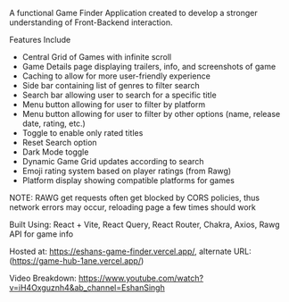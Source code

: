 A functional Game Finder Application created to develop a stronger understanding of Front-Backend interaction.

Features Include

- Central Grid of Games with infinite scroll
- Game Details page displaying trailers, info, and screenshots of game
- Caching to allow for more user-friendly experience
- Side bar containing list of genres to filter search
- Search bar allowing user to search for a specific title
- Menu button allowing for user to filter by platform
- Menu button allowing for user to filter by other options (name, release date, rating, etc.)
- Toggle to enable only rated titles
- Reset Search option
- Dark Mode toggle
- Dynamic Game Grid updates according to search
- Emoji rating system based on player ratings (from Rawg)
- Platform display showing compatible platforms for games

NOTE: RAWG get requests often get blocked by CORS policies, thus network errors may occur, reloading page a few times should work

Built Using: React + Vite, React Query, React Router, Chakra, Axios, Rawg API for game info

Hosted at: https://eshans-game-finder.vercel.app/, alternate URL: (https://game-hub-1ane.vercel.app/)

Video Breakdown: https://www.youtube.com/watch?v=iH4Oxguznh4&ab_channel=EshanSingh
